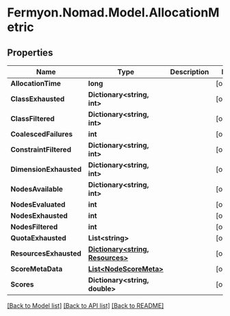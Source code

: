 # Fermyon.Nomad.Model.AllocationMetric

## Properties

Name | Type | Description | Notes
------------ | ------------- | ------------- | -------------
**AllocationTime** | **long** |  | [optional] 
**ClassExhausted** | **Dictionary&lt;string, int&gt;** |  | [optional] 
**ClassFiltered** | **Dictionary&lt;string, int&gt;** |  | [optional] 
**CoalescedFailures** | **int** |  | [optional] 
**ConstraintFiltered** | **Dictionary&lt;string, int&gt;** |  | [optional] 
**DimensionExhausted** | **Dictionary&lt;string, int&gt;** |  | [optional] 
**NodesAvailable** | **Dictionary&lt;string, int&gt;** |  | [optional] 
**NodesEvaluated** | **int** |  | [optional] 
**NodesExhausted** | **int** |  | [optional] 
**NodesFiltered** | **int** |  | [optional] 
**QuotaExhausted** | **List&lt;string&gt;** |  | [optional] 
**ResourcesExhausted** | [**Dictionary&lt;string, Resources&gt;**](Resources.md) |  | [optional] 
**ScoreMetaData** | [**List&lt;NodeScoreMeta&gt;**](NodeScoreMeta.md) |  | [optional] 
**Scores** | **Dictionary&lt;string, double&gt;** |  | [optional] 

[[Back to Model list]](../README.md#documentation-for-models) [[Back to API list]](../README.md#documentation-for-api-endpoints) [[Back to README]](../README.md)

